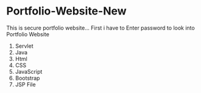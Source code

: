 # Portfolio-Website-New
This is secure portfolio website...
First i have to Enter password to look into Portfolio Website
1. Servlet
2. Java
3. Html
4. CSS
5. JavaScript
6. Bootstrap
7. JSP File

